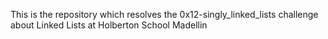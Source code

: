 This is the repository which resolves the 0x12-singly_linked_lists challenge about Linked Lists at Holberton School Madellin